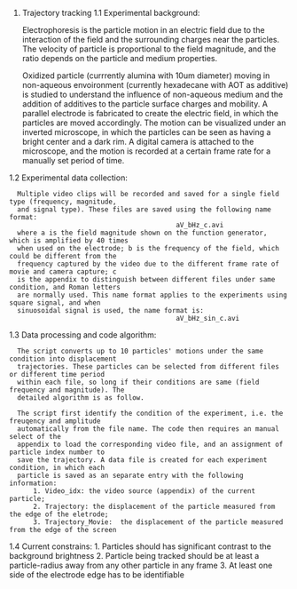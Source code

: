1. Trajectory tracking
  1.1 Experimental background:

      Electrophoresis is the particle motion in an electric field due to the interaction of the field 
      and the surrounding charges near the particles. The velocity of particle is proportional to the
      field magnitude, and the ratio depends on the particle and medium properties.

      Oxidized particle (currrently alumina with 10um diameter) moving in non-aqueous envoironment 
      (currently hexadecane with AOT as additive) is studied to understand the influence of 
      non-aqueous medium and the addition of additives to the particle surface charges and mobility. 
      A parallel electrode is fabricated to create the electric field, in which the particles are 
      moved accordingly. The motion can be visualized under an inverted microscope, in which the 
      particles can be seen as having a bright center and a dark rim. A digital camera is attached to 
      the microscope, and the motion is recorded at a certain frame rate for a manually set period of
      time.

  1.2 Experimental data collection:

      Multiple video clips will be recorded and saved for a single field type (frequency, magnitude, 
      and signal type). These files are saved using the following name format:
                                              aV_bHz_c.avi
      where a is the field magnitude shown on the function generator, which is amplified by 40 times
      when used on the electrode; b is the frequency of the field, which could be different from the
      frequency captured by the video due to the different frame rate of movie and camera capture; c
      is the appendix to distinguish between different files under same condition, and Roman letters
      are normally used. This name format applies to the experiments using square signal, and when
      sinuosoidal signal is used, the name format is:
                                              aV_bHz_sin_c.avi

  1.3 Data processing and code algorithm:

      The script converts up to 10 particles' motions under the same condition into displacement 
      trajectories. These particles can be selected from different files or different time period
      within each file, so long if their conditions are same (field frequency and magnitude). The
      detailed algorithm is as follow.

      The script first identify the condition of the experiment, i.e. the freuqency and amplitude
      automatically from the file name. The code then requires an manual select of the
      appendix to load the corresponding video file, and an assignment of particle index number to 
      save the trajectory. A data file is created for each experiment condition, in which each 
      particle is saved as an separate entry with the following information:
          1. Video_idx: the video source (appendix) of the current particle;
          2. Trajectory: the displacement of the particle measured from the edge of the eletrode;
          3. Trajectory_Movie:  the displacement of the particle measured from the edge of the screen

  1.4 Current constrains:
        1. Particles should has significant contrast to the background brightness
        2. Particle being tracked should be at least a particle-radius away from any other particle in
        any frame
        3. At least one side of the electrode edge has to be identifiable
